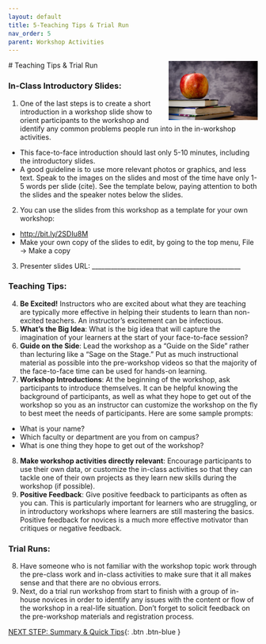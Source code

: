 ```yaml
---
layout: default
title: 5-Teaching Tips & Trial Run
nav_order: 5
parent: Workshop Activities
---
```

<img src="images/apple-logo.png" style="float:right;width:180px;" alt="Apple Logo">
# Teaching Tips & Trial Run

### In-Class Introductory Slides:
1. One of the last steps is to create a short introduction in a workshop slide show to orient participants to the workshop and identify any common problems people run into in the in-workshop activities.
- This face-to-face introduction should last only 5-10 minutes, including the introductory slides.
- A good guideline is to use more relevant photos or graphics, and less text. Speak to the images on the slides and most of the time have only 1-5 words per slide (cite). See the template below, paying attention to both the slides and the speaker notes below the slides.
2. You can use the slides from this workshop as a template for your own workshop:
- http://bit.ly/2SDIu8M 
- Make your own copy of the slides to edit, by going to the top menu, File -> Make a copy 
3. Presenter slides URL: _______________________________________________

### Teaching Tips:
4. **Be Excited!** Instructors who are excited about what they are teaching are typically more effective in helping their students to learn than non-excited teachers. An instructor’s excitement can be infectious.
5. **What’s the Big Idea**: What is the big idea that will capture the imagination of your learners at the start of your face-to-face session?
6. **Guide on the Side**: Lead the workshop as a “Guide on the Side” rather than lecturing like a “Sage on the Stage.” Put as much instructional material as possible into the pre-workshop videos so that the majority of the face-to-face time can be used for hands-on learning.
7. **Workshop Introductions**: At the beginning of the workshop, ask participants to introduce themselves. It can be helpful knowing the background of participants, as well as what they hope to get out of the workshop so you as an instructor can customize the workshop on the fly to best meet the needs of participants. Here are some sample prompts: 
- What is your name?
- Which faculty or department are you from on campus?
- What is one thing they hope to get out of the workshop?
8. **Make workshop activities directly relevant**: Encourage participants to use their own data, or customize the in-class activities so that they can tackle one of their own projects as they learn new skills during the workshop (if possible).
9. **Positive Feedback**: Give positive feedback to participants as often as you can. This is particularly important for learners who are struggling, or in introductory workshops where learners are still mastering the basics.  Positive feedback for novices is a much more effective motivator than critiques or negative feedback.

### Trial Runs:
8. Have someone who is not familiar with the workshop topic work through the pre-class work and in-class activities to make sure that it all makes sense and that there are no obvious errors.
9. Next, do a trial run workshop from start to finish with a group of in-house novices in order to identify any issues with the content or flow of the workshop in a real-life situation. Don’t forget to solicit feedback on the pre-workshop materials and registration process.

[NEXT STEP: Summary & Quick Tips](summary-tips.html){: .btn .btn-blue }
